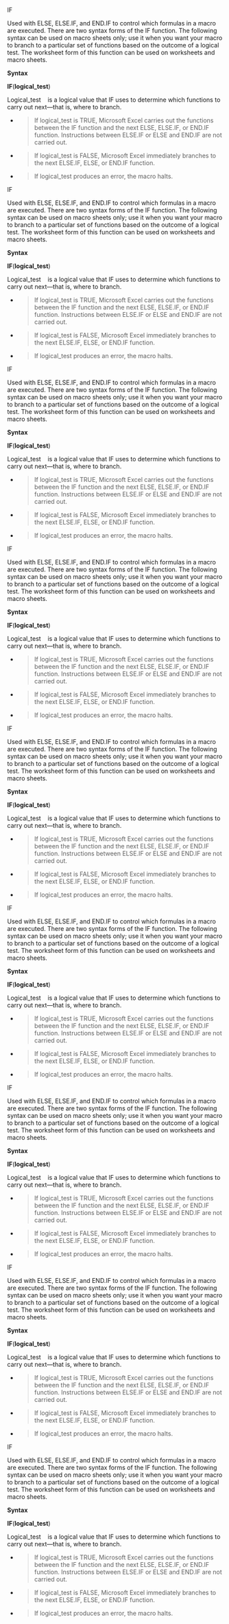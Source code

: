 IF

Used with ELSE, ELSE.IF, and END.IF to control which formulas in a macro
are executed. There are two syntax forms of the IF function. The
following syntax can be used on macro sheets only; use it when you want
your macro to branch to a particular set of functions based on the
outcome of a logical test. The worksheet form of this function can be
used on worksheets and macro sheets.

**Syntax**

**IF**(**logical\_test**)

Logical\_test    is a logical value that IF uses to determine which
functions to carry out next—that is, where to branch.

  - > If logical\_test is TRUE, Microsoft Excel carries out the
    > functions between the IF function and the next ELSE, ELSE.IF, or
    > END.IF function. Instructions between ELSE.IF or ELSE and END.IF
    > are not carried out.

  - > If logical\_test is FALSE, Microsoft Excel immediately branches to
    > the next ELSE.IF, ELSE, or END.IF function.

  - > If logical\_test produces an error, the macro halts.

IF

Used with ELSE, ELSE.IF, and END.IF to control which formulas in a macro
are executed. There are two syntax forms of the IF function. The
following syntax can be used on macro sheets only; use it when you want
your macro to branch to a particular set of functions based on the
outcome of a logical test. The worksheet form of this function can be
used on worksheets and macro sheets.

**Syntax**

**IF**(**logical\_test**)

Logical\_test    is a logical value that IF uses to determine which
functions to carry out next—that is, where to branch.

  - > If logical\_test is TRUE, Microsoft Excel carries out the
    > functions between the IF function and the next ELSE, ELSE.IF, or
    > END.IF function. Instructions between ELSE.IF or ELSE and END.IF
    > are not carried out.

  - > If logical\_test is FALSE, Microsoft Excel immediately branches to
    > the next ELSE.IF, ELSE, or END.IF function.

  - > If logical\_test produces an error, the macro halts.

IF

Used with ELSE, ELSE.IF, and END.IF to control which formulas in a macro
are executed. There are two syntax forms of the IF function. The
following syntax can be used on macro sheets only; use it when you want
your macro to branch to a particular set of functions based on the
outcome of a logical test. The worksheet form of this function can be
used on worksheets and macro sheets.

**Syntax**

**IF**(**logical\_test**)

Logical\_test    is a logical value that IF uses to determine which
functions to carry out next—that is, where to branch.

  - > If logical\_test is TRUE, Microsoft Excel carries out the
    > functions between the IF function and the next ELSE, ELSE.IF, or
    > END.IF function. Instructions between ELSE.IF or ELSE and END.IF
    > are not carried out.

  - > If logical\_test is FALSE, Microsoft Excel immediately branches to
    > the next ELSE.IF, ELSE, or END.IF function.

  - > If logical\_test produces an error, the macro halts.

IF

Used with ELSE, ELSE.IF, and END.IF to control which formulas in a macro
are executed. There are two syntax forms of the IF function. The
following syntax can be used on macro sheets only; use it when you want
your macro to branch to a particular set of functions based on the
outcome of a logical test. The worksheet form of this function can be
used on worksheets and macro sheets.

**Syntax**

**IF**(**logical\_test**)

Logical\_test    is a logical value that IF uses to determine which
functions to carry out next—that is, where to branch.

  - > If logical\_test is TRUE, Microsoft Excel carries out the
    > functions between the IF function and the next ELSE, ELSE.IF, or
    > END.IF function. Instructions between ELSE.IF or ELSE and END.IF
    > are not carried out.

  - > If logical\_test is FALSE, Microsoft Excel immediately branches to
    > the next ELSE.IF, ELSE, or END.IF function.

  - > If logical\_test produces an error, the macro halts.

IF

Used with ELSE, ELSE.IF, and END.IF to control which formulas in a macro
are executed. There are two syntax forms of the IF function. The
following syntax can be used on macro sheets only; use it when you want
your macro to branch to a particular set of functions based on the
outcome of a logical test. The worksheet form of this function can be
used on worksheets and macro sheets.

**Syntax**

**IF**(**logical\_test**)

Logical\_test    is a logical value that IF uses to determine which
functions to carry out next—that is, where to branch.

  - > If logical\_test is TRUE, Microsoft Excel carries out the
    > functions between the IF function and the next ELSE, ELSE.IF, or
    > END.IF function. Instructions between ELSE.IF or ELSE and END.IF
    > are not carried out.

  - > If logical\_test is FALSE, Microsoft Excel immediately branches to
    > the next ELSE.IF, ELSE, or END.IF function.

  - > If logical\_test produces an error, the macro halts.

IF

Used with ELSE, ELSE.IF, and END.IF to control which formulas in a macro
are executed. There are two syntax forms of the IF function. The
following syntax can be used on macro sheets only; use it when you want
your macro to branch to a particular set of functions based on the
outcome of a logical test. The worksheet form of this function can be
used on worksheets and macro sheets.

**Syntax**

**IF**(**logical\_test**)

Logical\_test    is a logical value that IF uses to determine which
functions to carry out next—that is, where to branch.

  - > If logical\_test is TRUE, Microsoft Excel carries out the
    > functions between the IF function and the next ELSE, ELSE.IF, or
    > END.IF function. Instructions between ELSE.IF or ELSE and END.IF
    > are not carried out.

  - > If logical\_test is FALSE, Microsoft Excel immediately branches to
    > the next ELSE.IF, ELSE, or END.IF function.

  - > If logical\_test produces an error, the macro halts.

IF

Used with ELSE, ELSE.IF, and END.IF to control which formulas in a macro
are executed. There are two syntax forms of the IF function. The
following syntax can be used on macro sheets only; use it when you want
your macro to branch to a particular set of functions based on the
outcome of a logical test. The worksheet form of this function can be
used on worksheets and macro sheets.

**Syntax**

**IF**(**logical\_test**)

Logical\_test    is a logical value that IF uses to determine which
functions to carry out next—that is, where to branch.

  - > If logical\_test is TRUE, Microsoft Excel carries out the
    > functions between the IF function and the next ELSE, ELSE.IF, or
    > END.IF function. Instructions between ELSE.IF or ELSE and END.IF
    > are not carried out.

  - > If logical\_test is FALSE, Microsoft Excel immediately branches to
    > the next ELSE.IF, ELSE, or END.IF function.

  - > If logical\_test produces an error, the macro halts.

IF

Used with ELSE, ELSE.IF, and END.IF to control which formulas in a macro
are executed. There are two syntax forms of the IF function. The
following syntax can be used on macro sheets only; use it when you want
your macro to branch to a particular set of functions based on the
outcome of a logical test. The worksheet form of this function can be
used on worksheets and macro sheets.

**Syntax**

**IF**(**logical\_test**)

Logical\_test    is a logical value that IF uses to determine which
functions to carry out next—that is, where to branch.

  - > If logical\_test is TRUE, Microsoft Excel carries out the
    > functions between the IF function and the next ELSE, ELSE.IF, or
    > END.IF function. Instructions between ELSE.IF or ELSE and END.IF
    > are not carried out.

  - > If logical\_test is FALSE, Microsoft Excel immediately branches to
    > the next ELSE.IF, ELSE, or END.IF function.

  - > If logical\_test produces an error, the macro halts.

IF

Used with ELSE, ELSE.IF, and END.IF to control which formulas in a macro
are executed. There are two syntax forms of the IF function. The
following syntax can be used on macro sheets only; use it when you want
your macro to branch to a particular set of functions based on the
outcome of a logical test. The worksheet form of this function can be
used on worksheets and macro sheets.

**Syntax**

**IF**(**logical\_test**)

Logical\_test    is a logical value that IF uses to determine which
functions to carry out next—that is, where to branch.

  - > If logical\_test is TRUE, Microsoft Excel carries out the
    > functions between the IF function and the next ELSE, ELSE.IF, or
    > END.IF function. Instructions between ELSE.IF or ELSE and END.IF
    > are not carried out.

  - > If logical\_test is FALSE, Microsoft Excel immediately branches to
    > the next ELSE.IF, ELSE, or END.IF function.

  - > If logical\_test produces an error, the macro halts.

